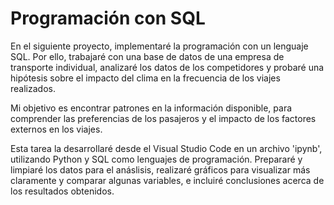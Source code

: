 # Programación con SQL

En el siguiente proyecto, implementaré la programación con un lenguaje SQL. Por ello, trabajaré con una base de datos de una empresa de transporte individual, analizaré los datos de los competidores y probaré una hipótesis sobre el impacto del clima en la frecuencia de los viajes realizados.

Mi objetivo es encontrar patrones en la información disponible, para comprender las preferencias de los pasajeros y el impacto de los factores externos en los viajes.

Esta tarea la desarrollaré desde el Visual Studio Code en un archivo 'ipynb', utilizando Python y SQL como lenguajes de programación. Prepararé y limpiaré los datos para el anáslisis, realizaré gráficos para visualizar más claramente y comparar algunas variables, e incluiré conclusiones acerca de los resultados obtenidos.

